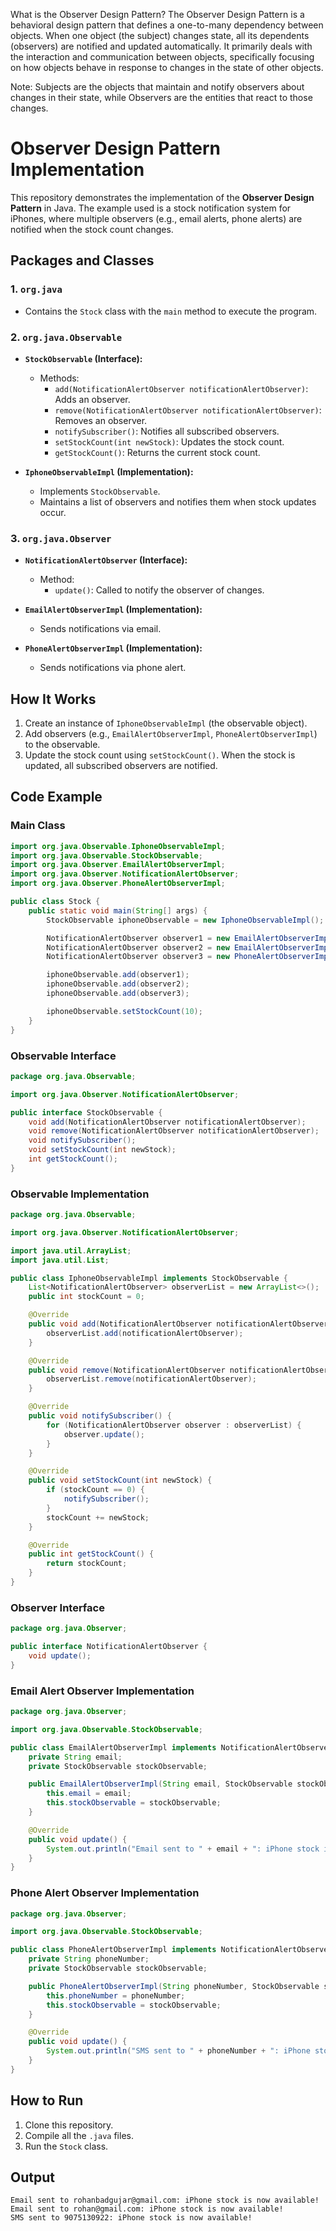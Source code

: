 What is the Observer Design Pattern?
The Observer Design Pattern is a behavioral design pattern that defines a one-to-many dependency between objects. When one object (the subject) changes state, all its dependents (observers) are notified and updated automatically. It primarily deals with the interaction and communication between objects, specifically focusing on how objects behave in response to changes in the state of other objects.

Note: Subjects are the objects that maintain and notify observers about changes in their state, while Observers are the entities that react to those changes.

# Observer Design Pattern Implementation

This repository demonstrates the implementation of the **Observer Design Pattern** in Java. The example used is a stock notification system for iPhones, where multiple observers (e.g., email alerts, phone alerts) are notified when the stock count changes.

## **Packages and Classes**

### **1. `org.java`**
- Contains the `Stock` class with the `main` method to execute the program.

### **2. `org.java.Observable`**
- **`StockObservable` (Interface):**
    - Methods:
        - `add(NotificationAlertObserver notificationAlertObserver)`: Adds an observer.
        - `remove(NotificationAlertObserver notificationAlertObserver)`: Removes an observer.
        - `notifySubscriber()`: Notifies all subscribed observers.
        - `setStockCount(int newStock)`: Updates the stock count.
        - `getStockCount()`: Returns the current stock count.

- **`IphoneObservableImpl` (Implementation):**
    - Implements `StockObservable`.
    - Maintains a list of observers and notifies them when stock updates occur.

### **3. `org.java.Observer`**
- **`NotificationAlertObserver` (Interface):**
    - Method:
        - `update()`: Called to notify the observer of changes.

- **`EmailAlertObserverImpl` (Implementation):**
    - Sends notifications via email.

- **`PhoneAlertObserverImpl` (Implementation):**
    - Sends notifications via phone alert.

## **How It Works**

1. Create an instance of `IphoneObservableImpl` (the observable object).
2. Add observers (e.g., `EmailAlertObserverImpl`, `PhoneAlertObserverImpl`) to the observable.
3. Update the stock count using `setStockCount()`. When the stock is updated, all subscribed observers are notified.

## **Code Example**

### **Main Class**
```java
import org.java.Observable.IphoneObservableImpl;
import org.java.Observable.StockObservable;
import org.java.Observer.EmailAlertObserverImpl;
import org.java.Observer.NotificationAlertObserver;
import org.java.Observer.PhoneAlertObserverImpl;

public class Stock {
    public static void main(String[] args) {
        StockObservable iphoneObservable = new IphoneObservableImpl();

        NotificationAlertObserver observer1 = new EmailAlertObserverImpl("rohanbadgujar@gmail.com", iphoneObservable);
        NotificationAlertObserver observer2 = new EmailAlertObserverImpl("rohan@gmail.com", iphoneObservable);
        NotificationAlertObserver observer3 = new PhoneAlertObserverImpl("9075130922", iphoneObservable);

        iphoneObservable.add(observer1);
        iphoneObservable.add(observer2);
        iphoneObservable.add(observer3);

        iphoneObservable.setStockCount(10);
    }
}
```

### **Observable Interface**
```java
package org.java.Observable;

import org.java.Observer.NotificationAlertObserver;

public interface StockObservable {
    void add(NotificationAlertObserver notificationAlertObserver);
    void remove(NotificationAlertObserver notificationAlertObserver);
    void notifySubscriber();
    void setStockCount(int newStock);
    int getStockCount();
}
```

### **Observable Implementation**
```java
package org.java.Observable;

import org.java.Observer.NotificationAlertObserver;

import java.util.ArrayList;
import java.util.List;

public class IphoneObservableImpl implements StockObservable {
    List<NotificationAlertObserver> observerList = new ArrayList<>();
    public int stockCount = 0;

    @Override
    public void add(NotificationAlertObserver notificationAlertObserver) {
        observerList.add(notificationAlertObserver);
    }

    @Override
    public void remove(NotificationAlertObserver notificationAlertObserver) {
        observerList.remove(notificationAlertObserver);
    }

    @Override
    public void notifySubscriber() {
        for (NotificationAlertObserver observer : observerList) {
            observer.update();
        }
    }

    @Override
    public void setStockCount(int newStock) {
        if (stockCount == 0) {
            notifySubscriber();
        }
        stockCount += newStock;
    }

    @Override
    public int getStockCount() {
        return stockCount;
    }
}
```

### **Observer Interface**
```java
package org.java.Observer;

public interface NotificationAlertObserver {
    void update();
}
```

### **Email Alert Observer Implementation**
```java
package org.java.Observer;

import org.java.Observable.StockObservable;

public class EmailAlertObserverImpl implements NotificationAlertObserver {
    private String email;
    private StockObservable stockObservable;

    public EmailAlertObserverImpl(String email, StockObservable stockObservable) {
        this.email = email;
        this.stockObservable = stockObservable;
    }

    @Override
    public void update() {
        System.out.println("Email sent to " + email + ": iPhone stock is now available!");
    }
}
```

### **Phone Alert Observer Implementation**
```java
package org.java.Observer;

import org.java.Observable.StockObservable;

public class PhoneAlertObserverImpl implements NotificationAlertObserver {
    private String phoneNumber;
    private StockObservable stockObservable;

    public PhoneAlertObserverImpl(String phoneNumber, StockObservable stockObservable) {
        this.phoneNumber = phoneNumber;
        this.stockObservable = stockObservable;
    }

    @Override
    public void update() {
        System.out.println("SMS sent to " + phoneNumber + ": iPhone stock is now available!");
    }
}
```

## **How to Run**
1. Clone this repository.
2. Compile all the `.java` files.
3. Run the `Stock` class.

## **Output**
```
Email sent to rohanbadgujar@gmail.com: iPhone stock is now available!
Email sent to rohan@gmail.com: iPhone stock is now available!
SMS sent to 9075130922: iPhone stock is now available!
```

